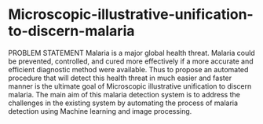 # Microscopic-illustrative-unification-to-discern-malaria

PROBLEM STATEMENT
Malaria is a major global health threat. Malaria could be prevented, controlled, and cured
more effectively if a more accurate and efficient diagnostic method were available. Thus to propose
an automated procedure that will detect this health threat in much easier and faster manner is the
ultimate goal of Microscopic illustrative unification to discern malaria. The main aim of this malaria
detection system is to address the challenges in the existing system by automating the process of
malaria detection using Machine learning and image processing.
